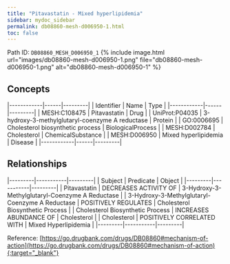 ```yaml
---
title: "Pitavastatin - Mixed hyperlipidemia"
sidebar: mydoc_sidebar
permalink: db08860-mesh-d006950-1.html
toc: false 
---
```



Path ID: `DB08860_MESH_D006950_1`
{% include image.html url="images/db08860-mesh-d006950-1.png" file="db08860-mesh-d006950-1.png" alt="db08860-mesh-d006950-1" %}

## Concepts

|------------|------|---------|
| Identifier | Name | Type    |
|------------|------|---------|
| MESH:C108475 | Pitavastatin | Drug |
| UniProt:P04035 | 3-hydroxy-3-methylglutaryl-coenzyme A reductase | Protein |
| GO:0006695 | Cholesterol biosynthetic process | BiologicalProcess |
| MESH:D002784 | Cholesterol | ChemicalSubstance |
| MESH:D006950 | Mixed hyperlipidemia | Disease |
|------------|------|---------|

## Relationships

|---------|-----------|---------|
| Subject | Predicate | Object  |
|---------|-----------|---------|
| Pitavastatin | DECREASES ACTIVITY OF | 3-Hydroxy-3-Methylglutaryl-Coenzyme A Reductase |
| 3-Hydroxy-3-Methylglutaryl-Coenzyme A Reductase | POSITIVELY REGULATES | Cholesterol Biosynthetic Process |
| Cholesterol Biosynthetic Process | INCREASES ABUNDANCE OF | Cholesterol |
| Cholesterol | POSITIVELY CORRELATED WITH | Mixed Hyperlipidemia |
|---------|-----------|---------|

Reference: [https://go.drugbank.com/drugs/DB08860#mechanism-of-action](https://go.drugbank.com/drugs/DB08860#mechanism-of-action){:target="_blank"}